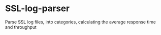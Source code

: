 # SSL-log-parser
Parse SSL log files, into categories, calculating the average response time and throughput
